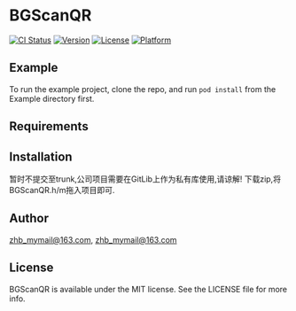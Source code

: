 # BGScanQR

[![CI Status](http://img.shields.io/travis/zhb_mymail@163.com/BGScanQR.svg?style=flat)](https://travis-ci.org/zhb_mymail@163.com/BGScanQR)
[![Version](https://img.shields.io/cocoapods/v/BGScanQR.svg?style=flat)](http://cocoapods.org/pods/BGScanQR)
[![License](https://img.shields.io/cocoapods/l/BGScanQR.svg?style=flat)](http://cocoapods.org/pods/BGScanQR)
[![Platform](https://img.shields.io/cocoapods/p/BGScanQR.svg?style=flat)](http://cocoapods.org/pods/BGScanQR)

## Example

To run the example project, clone the repo, and run `pod install` from the Example directory first.

## Requirements

## Installation

暂时不提交至trunk,公司项目需要在GitLib上作为私有库使用,请谅解!
下载zip,将BGScanQR.h/m拖入项目即可.

## Author

zhb_mymail@163.com, zhb_mymail@163.com

## License

BGScanQR is available under the MIT license. See the LICENSE file for more info.
